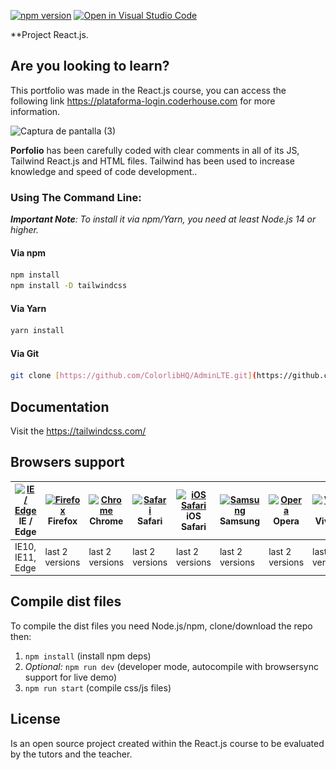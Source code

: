 
[![npm version](https://img.shields.io/npm/v/admin-lte/latest.svg)](https://www.npmjs.com/package/admin-lte)
[![Open in Visual Studio Code](https://open.vscode.dev/badges/open-in-vscode.svg)](https://open.vscode.dev/ColorlibHQ/AdminLTE)

**Project React.js.

## Are you looking to learn?

This portfolio was made in the React.js course, you can access the following link <https://plataforma-login.coderhouse.com> for more information.

![Captura de pantalla (3)](https://user-images.githubusercontent.com/89709211/223497231-195c744d-a115-4cc6-81f3-c63728aaf5c0.png "Porfolio Presentation")

**Porfolio** has been carefully coded with clear comments in all of its JS, Tailwind React.js and HTML files.
Tailwind has been used to increase knowledge and speed of code development..


### Using The Command Line:
_**Important Note**: To install it via npm/Yarn, you need at least Node.js 14 or higher._
#### Via npm
```bash
npm install
npm install -D tailwindcss
```
#### Via Yarn
```bash
yarn install
```
#### Via Git
```bash
git clone [https://github.com/ColorlibHQ/AdminLTE.git](https://github.com/Aguilar1998/PreEntrega2-Aguilar-React.git)
```


## Documentation

Visit the https://tailwindcss.com/ 

## Browsers support

| [<img src="https://raw.githubusercontent.com/alrra/browser-logos/master/src/edge/edge_48x48.png" alt="IE / Edge" width="24px" height="24px" />](http://godban.github.io/browsers-support-badges/)<br/>IE / Edge | [<img src="https://raw.githubusercontent.com/alrra/browser-logos/master/src/firefox/firefox_48x48.png" alt="Firefox" width="24px" height="24px" />](http://godban.github.io/browsers-support-badges/)<br/>Firefox | [<img src="https://raw.githubusercontent.com/alrra/browser-logos/master/src/chrome/chrome_48x48.png" alt="Chrome" width="24px" height="24px" />](http://godban.github.io/browsers-support-badges/)<br/>Chrome | [<img src="https://raw.githubusercontent.com/alrra/browser-logos/master/src/safari/safari_48x48.png" alt="Safari" width="24px" height="24px" />](http://godban.github.io/browsers-support-badges/)<br/>Safari | [<img src="https://raw.githubusercontent.com/alrra/browser-logos/master/src/safari-ios/safari-ios_48x48.png" alt="iOS Safari" width="24px" height="24px" />](http://godban.github.io/browsers-support-badges/)<br/>iOS Safari | [<img src="https://raw.githubusercontent.com/alrra/browser-logos/master/src/samsung-internet/samsung-internet_48x48.png" alt="Samsung" width="24px" height="24px" />](http://godban.github.io/browsers-support-badges/)<br/>Samsung | [<img src="https://raw.githubusercontent.com/alrra/browser-logos/master/src/opera/opera_48x48.png" alt="Opera" width="24px" height="24px" />](http://godban.github.io/browsers-support-badges/)<br/>Opera | [<img src="https://raw.githubusercontent.com/alrra/browser-logos/master/src/vivaldi/vivaldi_48x48.png" alt="Vivaldi" width="24px" height="24px" />](http://godban.github.io/browsers-support-badges/)<br/>Vivaldi | [<img src="https://raw.githubusercontent.com/alrra/browser-logos/master/src/electron/electron_48x48.png" alt="Electron" width="24px" height="24px" />](http://godban.github.io/browsers-support-badges/)<br/>Electron |
| --------- | --------- | --------- | --------- | --------- | --------- | --------- | --------- | --------- |
| IE10, IE11, Edge| last 2 versions| last 2 versions| last 2 versions| last 2 versions| last 2 versions| last 2 versions| last 2 versions| last 2 versions


## Compile dist files

To compile the dist files you need Node.js/npm, clone/download the repo then:

1. `npm install` (install npm deps)
2. _Optional:_ `npm run dev` (developer mode, autocompile with browsersync support for live demo)
3. `npm run start` (compile css/js files)


## License

Is an open source project created within the React.js course to be evaluated by the tutors and the teacher.
